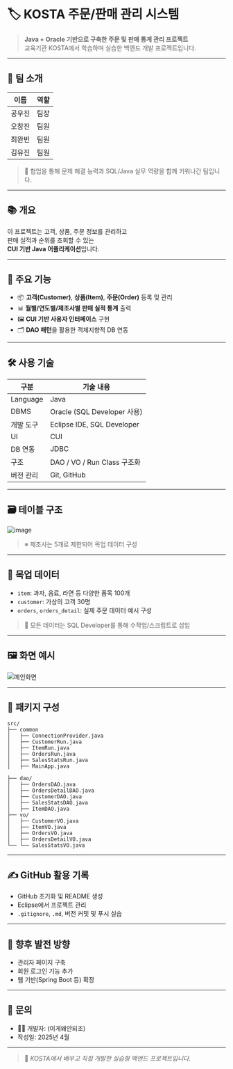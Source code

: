 
# 🏷️ KOSTA 주문/판매 관리 시스템

> **Java + Oracle 기반으로 구축한 주문 및 판매 통계 관리 프로젝트**  
> 교육기관 KOSTA에서 학습하며 실습한 백엔드 개발 프로젝트입니다.

---
## 👥 팀 소개

| 이름       | 역할     |
|------------|----------|
| 공우진     | 팀장     |
| 오창진     | 팀원     |
| 최완빈     | 팀원     |
| 김유진     | 팀원     |

> 💬 협업을 통해 문제 해결 능력과 SQL/Java 실무 역량을 함께 키워나간 팀입니다.
---
## 📚 개요

이 프로젝트는 고객, 상품, 주문 정보를 관리하고  
판매 실적과 순위를 조회할 수 있는  
**CUI 기반 Java 어플리케이션**입니다.

---

## 🎯 주요 기능

- 📦 **고객(Customer)**, **상품(Item)**, **주문(Order)** 등록 및 관리
- 📊 **월별/연도별/제조사별 판매 실적 통계** 출력
- 🖼️ **CUI 기반 사용자 인터페이스** 구현
- 🗂️ **DAO 패턴**을 활용한 객체지향적 DB 연동

---

## 🛠️ 사용 기술

| 구분        | 기술 내용                                      |
|-------------|-----------------------------------------------|
| Language    | Java                                           |
| DBMS        | Oracle (SQL Developer 사용)                    |
| 개발 도구   | Eclipse IDE, SQL Developer                                    |
| UI          | CUI                                            |
| DB 연동     | JDBC                                           |
| 구조        | DAO / VO / Run Class 구조화                   |
| 버전 관리   | Git, GitHub                                    |

---

## 🗃️ 테이블 구조


![image](https://github.com/user-attachments/assets/6c1188cc-d738-47d2-8880-17350dcaf548)


> ※ 제조사는 5개로 제한되어 목업 데이터 구성

---

## 🧪 목업 데이터

- `item`: 과자, 음료, 라면 등 다양한 품목 100개
- `customer`: 가상의 고객 30명
- `orders`, `orders_detail`: 실제 주문 데이터 예시 구성

> 📁 모든 데이터는 SQL Developer를 통해 수작업/스크립트로 삽입

---

## 🖼️ 화면 예시


![메인화면](https://github.com/user-attachments/assets/27e2ce67-80a6-457b-bee5-1b0253f02cb2)



---


## 📂 패키지 구성

```
src/
├── common
│   ├── ConnectionProvider.java
│   ├── CustomerRun.java
│   ├── ItemRun.java
│   ├── OrdersRun.java
│   ├── SalesStatsRun.java
│   ├── MainApp.java

├── dao/        
│   ├── OrdersDAO.java
│   ├── OrdersDetailDAO.java
│   ├── CustomerDAO.java
│   ├── SalesStatsDAO.java
│   ├── ItemDAO.java
├── vo/
│   ├── CustomerVO.java
│   ├── ItemVO.java
│   ├── OrdersVO.java
│   ├── OrdersDetailVO.java
└── └── SalesStatsVO.java
```

---

## ✍️ GitHub 활용 기록

- GitHub 초기화 및 README 생성
- Eclipse에서 프로젝트 관리
- `.gitignore`, `.md`, 버전 커밋 및 푸시 실습

---

## 📌 향후 발전 방향

- 관리자 페이지 구축
- 회원 로그인 기능 추가
- 웹 기반(Spring Boot 등) 확장

---

## 📮 문의

- 🙋‍♂️ 개발자: (이게왜안되조)
- 작성일: 2025년 4월

---

> 🚀 *KOSTA에서 배우고 직접 개발한 실습형 백엔드 프로젝트입니다.*
